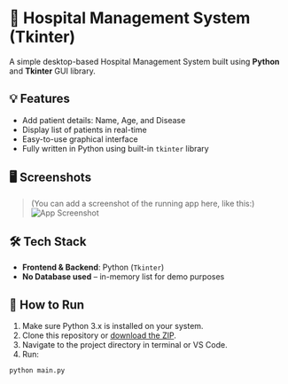 # 🏥 Hospital Management System (Tkinter)

A simple desktop-based Hospital Management System built using **Python** and **Tkinter** GUI library.

## 💡 Features

- Add patient details: Name, Age, and Disease
- Display list of patients in real-time
- Easy-to-use graphical interface
- Fully written in Python using built-in `tkinter` library

## 🖥️ Screenshots

> (You can add a screenshot of the running app here, like this:)  
> ![App Screenshot](![image](https://github.com/user-attachments/assets/22697370-9a51-4575-aa8f-dc9e01fe87d8)
)

## 🛠️ Tech Stack

- **Frontend & Backend**: Python (`Tkinter`)
- **No Database used** – in-memory list for demo purposes

## 🚀 How to Run

1. Make sure Python 3.x is installed on your system.
2. Clone this repository or [download the ZIP](https://github.com/your-username/your-repo-name/archive/refs/heads/main.zip).
3. Navigate to the project directory in terminal or VS Code.
4. Run:

```bash
python main.py
